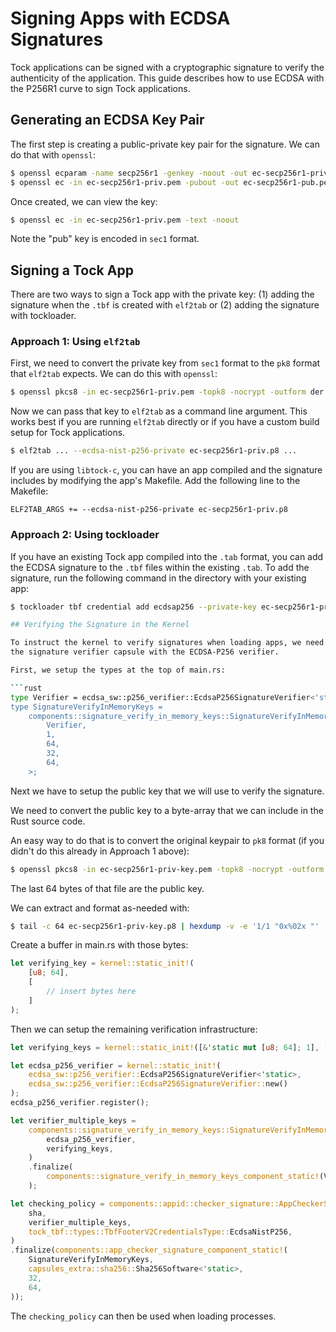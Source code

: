 # Signing Apps with ECDSA Signatures

Tock applications can be signed with a cryptographic signature to verify the
authenticity of the application. This guide describes how to use ECDSA with the
P256R1 curve to sign Tock applications.

## Generating an ECDSA Key Pair

The first step is creating a public-private key pair for the signature. We can
do that with `openssl`:

```bash
$ openssl ecparam -name secp256r1 -genkey -noout -out ec-secp256r1-priv.pem
$ openssl ec -in ec-secp256r1-priv.pem -pubout -out ec-secp256r1-pub.pem
```

Once created, we can view the key:

```bash
$ openssl ec -in ec-secp256r1-priv.pem -text -noout
```

Note the "pub" key is encoded in `sec1` format.

## Signing a Tock App

There are two ways to sign a Tock app with the private key: (1) adding the
signature when the `.tbf` is created with `elf2tab` or (2) adding the signature
with tockloader.

### Approach 1: Using `elf2tab`

First, we need to convert the private key from `sec1` format to the `pk8` format
that `elf2tab` expects. We can do this with `openssl`:

```bash
$ openssl pkcs8 -in ec-secp256r1-priv.pem -topk8 -nocrypt -outform der > ec-secp256r1-priv.p8
```

Now we can pass that key to `elf2tab` as a command line argument. This works
best if you are running `elf2tab` directly or if you have a custom build setup
for Tock applications.

```bash
$ elf2tab ... --ecdsa-nist-p256-private ec-secp256r1-priv.p8 ...
```

If you are using `libtock-c`, you can have an app compiled and the signature
includes by modifying the app's Makefile. Add the following line to the
Makefile:

```make
ELF2TAB_ARGS += --ecdsa-nist-p256-private ec-secp256r1-priv.p8
```

### Approach 2: Using tockloader

If you have an existing Tock app compiled into the `.tab` format, you can add
the ECDSA signature to the `.tbf` files within the existing `.tab`. To add the
signature, run the following command in the directory with your existing app:

```bash
$ tockloader tbf credential add ecdsap256 --private-key ec-secp256r1-priv.pem

## Verifying the Signature in the Kernel

To instruct the kernel to verify signatures when loading apps, we need to use
the signature verifier capsule with the ECDSA-P256 verifier.

First, we setup the types at the top of main.rs:

```rust
type Verifier = ecdsa_sw::p256_verifier::EcdsaP256SignatureVerifier<'static>;
type SignatureVerifyInMemoryKeys =
    components::signature_verify_in_memory_keys::SignatureVerifyInMemoryKeysComponentType<
        Verifier,
        1,
        64,
        32,
        64,
    >;
```

Next we have to setup the public key that we will use to verify the signature.

We need to convert the public key to a byte-array that we can include in the
Rust source code.

An easy way to do that is to convert the original keypair to `pk8` format (if
you didn't do this already in Approach 1 above):

```bash
$ openssl pkcs8 -in ec-secp256r1-priv-key.pem -topk8 -nocrypt -outform der > ec-secp256r1-priv-key.p8
```

The last 64 bytes of that file are the public key.

We can extract and format as-needed with:

```bash
$ tail -c 64 ec-secp256r1-priv-key.p8 | hexdump -v -e '1/1 "0x%02x "'
```

Create a buffer in main.rs with those bytes:

```rust
let verifying_key = kernel::static_init!(
    [u8; 64],
    [
        // insert bytes here
    ]
);
```

Then we can setup the remaining verification infrastructure:

```rust
let verifying_keys = kernel::static_init!([&'static mut [u8; 64]; 1], [verifying_key]);

let ecdsa_p256_verifier = kernel::static_init!(
    ecdsa_sw::p256_verifier::EcdsaP256SignatureVerifier<'static>,
    ecdsa_sw::p256_verifier::EcdsaP256SignatureVerifier::new()
);
ecdsa_p256_verifier.register();

let verifier_multiple_keys =
	components::signature_verify_in_memory_keys::SignatureVerifyInMemoryKeysComponent::new(
	    ecdsa_p256_verifier,
	    verifying_keys,
	)
	.finalize(
	    components::signature_verify_in_memory_keys_component_static!(Verifier, 1, 64, 32, 64,),
	);

let checking_policy = components::appid::checker_signature::AppCheckerSignatureComponent::new(
    sha,
    verifier_multiple_keys,
    tock_tbf::types::TbfFooterV2CredentialsType::EcdsaNistP256,
)
.finalize(components::app_checker_signature_component_static!(
    SignatureVerifyInMemoryKeys,
    capsules_extra::sha256::Sha256Software<'static>,
    32,
    64,
));
```

The `checking_policy` can then be used when loading processes.
